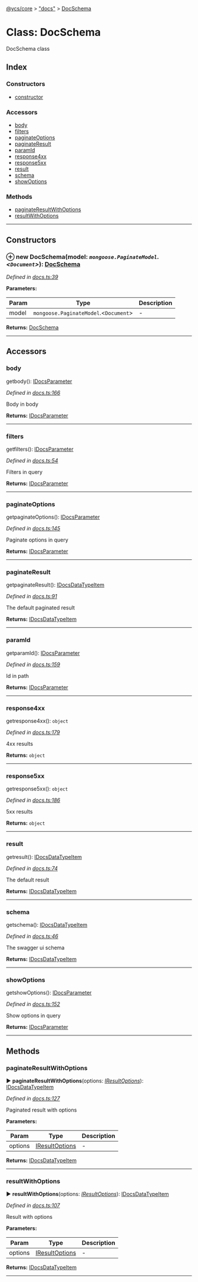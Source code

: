 [@ycs/core](../README.md) > ["docs"](../modules/_docs_.md) > [DocSchema](../classes/_docs_.docschema.md)



# Class: DocSchema


DocSchema class

## Index

### Constructors

* [constructor](_docs_.docschema.md#constructor)


### Accessors

* [body](_docs_.docschema.md#body)
* [filters](_docs_.docschema.md#filters)
* [paginateOptions](_docs_.docschema.md#paginateoptions)
* [paginateResult](_docs_.docschema.md#paginateresult)
* [paramId](_docs_.docschema.md#paramid)
* [response4xx](_docs_.docschema.md#response4xx)
* [response5xx](_docs_.docschema.md#response5xx)
* [result](_docs_.docschema.md#result)
* [schema](_docs_.docschema.md#schema)
* [showOptions](_docs_.docschema.md#showoptions)


### Methods

* [paginateResultWithOptions](_docs_.docschema.md#paginateresultwithoptions)
* [resultWithOptions](_docs_.docschema.md#resultwithoptions)



---
## Constructors
<a id="constructor"></a>


### ⊕ **new DocSchema**(model: *`mongoose.PaginateModel`.<`Document`>*): [DocSchema](_docs_.docschema.md)


*Defined in [docs.ts:39](https://github.com/yc-server/core/blob/408b191/src/docs.ts#L39)*



**Parameters:**

| Param | Type | Description |
| ------ | ------ | ------ |
| model | `mongoose.PaginateModel`.<`Document`>   |  - |





**Returns:** [DocSchema](_docs_.docschema.md)

---



## Accessors
<a id="body"></a>

###  body


getbody(): [IDocsParameter](../interfaces/_docs_.idocsparameter.md)

*Defined in [docs.ts:166](https://github.com/yc-server/core/blob/408b191/src/docs.ts#L166)*



Body in body




**Returns:** [IDocsParameter](../interfaces/_docs_.idocsparameter.md)



___

<a id="filters"></a>

###  filters


getfilters(): [IDocsParameter](../interfaces/_docs_.idocsparameter.md)

*Defined in [docs.ts:54](https://github.com/yc-server/core/blob/408b191/src/docs.ts#L54)*



Filters in query




**Returns:** [IDocsParameter](../interfaces/_docs_.idocsparameter.md)



___

<a id="paginateoptions"></a>

###  paginateOptions


getpaginateOptions(): [IDocsParameter](../interfaces/_docs_.idocsparameter.md)

*Defined in [docs.ts:145](https://github.com/yc-server/core/blob/408b191/src/docs.ts#L145)*



Paginate options in query




**Returns:** [IDocsParameter](../interfaces/_docs_.idocsparameter.md)



___

<a id="paginateresult"></a>

###  paginateResult


getpaginateResult(): [IDocsDataTypeItem](../interfaces/_docs_.idocsdatatypeitem.md)

*Defined in [docs.ts:91](https://github.com/yc-server/core/blob/408b191/src/docs.ts#L91)*



The default paginated result




**Returns:** [IDocsDataTypeItem](../interfaces/_docs_.idocsdatatypeitem.md)



___

<a id="paramid"></a>

###  paramId


getparamId(): [IDocsParameter](../interfaces/_docs_.idocsparameter.md)

*Defined in [docs.ts:159](https://github.com/yc-server/core/blob/408b191/src/docs.ts#L159)*



Id in path




**Returns:** [IDocsParameter](../interfaces/_docs_.idocsparameter.md)



___

<a id="response4xx"></a>

###  response4xx


getresponse4xx(): `object`

*Defined in [docs.ts:179](https://github.com/yc-server/core/blob/408b191/src/docs.ts#L179)*



4xx results




**Returns:** `object`



___

<a id="response5xx"></a>

###  response5xx


getresponse5xx(): `object`

*Defined in [docs.ts:186](https://github.com/yc-server/core/blob/408b191/src/docs.ts#L186)*



5xx results




**Returns:** `object`



___

<a id="result"></a>

###  result


getresult(): [IDocsDataTypeItem](../interfaces/_docs_.idocsdatatypeitem.md)

*Defined in [docs.ts:74](https://github.com/yc-server/core/blob/408b191/src/docs.ts#L74)*



The default result




**Returns:** [IDocsDataTypeItem](../interfaces/_docs_.idocsdatatypeitem.md)



___

<a id="schema"></a>

###  schema


getschema(): [IDocsDataTypeItem](../interfaces/_docs_.idocsdatatypeitem.md)

*Defined in [docs.ts:46](https://github.com/yc-server/core/blob/408b191/src/docs.ts#L46)*



The swagger ui schema




**Returns:** [IDocsDataTypeItem](../interfaces/_docs_.idocsdatatypeitem.md)



___

<a id="showoptions"></a>

###  showOptions


getshowOptions(): [IDocsParameter](../interfaces/_docs_.idocsparameter.md)

*Defined in [docs.ts:152](https://github.com/yc-server/core/blob/408b191/src/docs.ts#L152)*



Show options in query




**Returns:** [IDocsParameter](../interfaces/_docs_.idocsparameter.md)



___


## Methods
<a id="paginateresultwithoptions"></a>

###  paginateResultWithOptions

► **paginateResultWithOptions**(options: *[IResultOptions](../interfaces/_docs_.iresultoptions.md)*): [IDocsDataTypeItem](../interfaces/_docs_.idocsdatatypeitem.md)



*Defined in [docs.ts:127](https://github.com/yc-server/core/blob/408b191/src/docs.ts#L127)*



Paginated result with options


**Parameters:**

| Param | Type | Description |
| ------ | ------ | ------ |
| options | [IResultOptions](../interfaces/_docs_.iresultoptions.md)   |  - |





**Returns:** [IDocsDataTypeItem](../interfaces/_docs_.idocsdatatypeitem.md)





___

<a id="resultwithoptions"></a>

###  resultWithOptions

► **resultWithOptions**(options: *[IResultOptions](../interfaces/_docs_.iresultoptions.md)*): [IDocsDataTypeItem](../interfaces/_docs_.idocsdatatypeitem.md)



*Defined in [docs.ts:107](https://github.com/yc-server/core/blob/408b191/src/docs.ts#L107)*



Result with options


**Parameters:**

| Param | Type | Description |
| ------ | ------ | ------ |
| options | [IResultOptions](../interfaces/_docs_.iresultoptions.md)   |  - |





**Returns:** [IDocsDataTypeItem](../interfaces/_docs_.idocsdatatypeitem.md)





___


